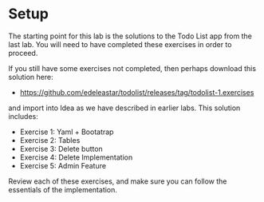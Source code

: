 # Setup

The starting point for this lab is the solutions to the Todo List app from the last lab. You will need to have completed these exercises in order to proceed.

If you still have some exercises not completed, then perhaps download this solution here:

- <https://github.com/edeleastar/todolist/releases/tag/todolist-1.exercises>

and import into Idea as we have described in earlier labs. This solution includes:

- Exercise 1: Yaml + Bootatrap
- Exercise 2: Tables
- Exercise 3: Delete button
- Exercise 4: Delete Implementation
- Exercise 5: Admin Feature

Review each of these exercises, and make sure you can follow the essentials of the implementation.
